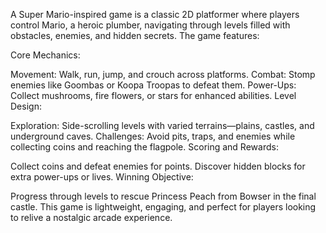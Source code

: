 A Super Mario-inspired game is a classic 2D platformer where players control Mario, a heroic plumber, navigating through levels filled with obstacles, enemies, and hidden secrets. The game features: 

Core Mechanics:

Movement: Walk, run, jump, and crouch across platforms.
Combat: Stomp enemies like Goombas or Koopa Troopas to defeat them.
Power-Ups: Collect mushrooms, fire flowers, or stars for enhanced abilities.
Level Design:

Exploration: Side-scrolling levels with varied terrains—plains, castles, and underground caves.
Challenges: Avoid pits, traps, and enemies while collecting coins and reaching the flagpole.
Scoring and Rewards:

Collect coins and defeat enemies for points.
Discover hidden blocks for extra power-ups or lives.
Winning Objective:

Progress through levels to rescue Princess Peach from Bowser in the final castle.
This game is lightweight, engaging, and perfect for players looking to relive a nostalgic arcade experience.
